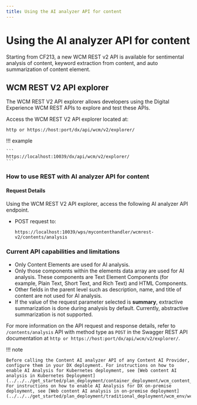```yaml
---
title: Using the AI analyzer API for content
---
```


# Using the AI analyzer API for content

Starting from CF213, a new WCM REST v2 API is available for sentimental analysis of content, keyword extraction from content, and auto summarization of content element.

## WCM REST V2 API explorer

The WCM REST V2 API explorer allows developers using the Digital Experience WCM REST APIs to explore and test these APIs. 

Access the WCM REST V2 API explorer located at:

```
http or https://host:port/dx/api/wcm/v2/explorer/
```

!!! example

    ```
    https://localhost:10039/dx/api/wcm/v2/explorer/
    ```

### How to use REST with AI analyzer API for content
#### Request Details

Using the WCM REST V2 API explorer, access the following AI analyzer API endpoint.

-   POST request to:

    ```
    https://localhost:10039/wps/mycontenthandler/wcmrest-v2/contents/analysis
    ```
### Current API capabilities and limitations

- Only Content Elements are used for AI analysis. 
- Only those components within the elements data array are used for AI analysis. These components are Text Element Components (for example, Plain Text, Short Text, and Rich Text) and HTML Components.
- Other fields in the parent level such as description, name, and title of content are not used for AI analysis.
- If the value of the request parameter selected is **summary**, extractive summarization is done during analysis by default. Currently, abstractive summarization is not supported.

For more information on the API request and response details, refer to ```/contents/analysis``` API with method type as ```POST``` in the Swagger REST API documentation at ```http or https://host:port/dx/api/wcm/v2/explorer/```.

!!! note

    Before calling the Content AI analyzer API of any Content AI Provider, configure them in your DX deployment. For instructions on how to enable AI Analysis for Kubernetes deployment, see [Web content AI analysis in Kubernetes Deployment](../../../get_started/plan_deployment/container_deployment/wcm_content_ai_analysis.md). For instructions on how to enable AI Analysis for DX on-premise deployment, see [Web content AI analysis in on-premise deployment](../../../get_started/plan_deployment/traditional_deployment/wcm_env/wcm_ai_analysis.md).
